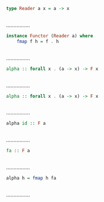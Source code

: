 ```Haskell
type Reader a x = a -> x
```
```kotlin:ank:silent

```
................
```Haskell
instance Functor (Reader a) where
    fmap f h = f . h
```
```kotlin:ank:silent

```
................
```Haskell
alpha :: forall x . (a -> x) -> F x
```
```kotlin:ank:silent

```
................
```Haskell
alpha :: forall x . (a -> x) -> F x
```
```kotlin:ank:silent

```
................
```Haskell
alpha id :: F a
```
```kotlin:ank:silent

```
................
```Haskell
fa :: F a
```
```kotlin:ank:silent

```
................
```Haskell
alpha h = fmap h fa
```
```kotlin:ank:silent

```
................
